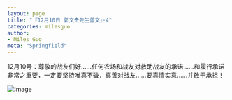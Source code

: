 ```yaml
---
layout: page
title: "『12月10日 郭文贵先生盖文』·4"
categories: milesguo
author:
- Miles Guo
meta: "Springfield"
---
```


12月10号：尊敬的战友们好……任何农场和战友对救助战友的承诺……和履行承诺非常之重要，一定要坚持唯真不破．真善对战友……要真情实意……并敢于承担！

![image](../../../../image/milesguo/2020_12_10_Miles_Guo_Getter_4_1.png)
